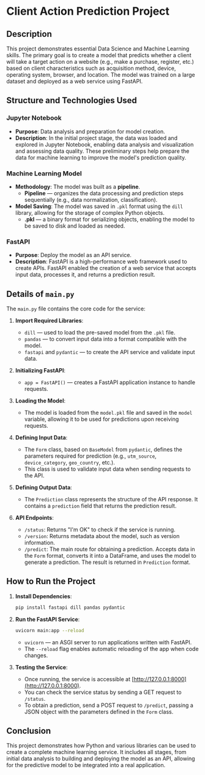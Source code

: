 # Client Action Prediction Project

## Description

This project demonstrates essential Data Science and Machine Learning skills. The primary goal is to create a model that predicts whether a client will take a target action on a website (e.g., make a purchase, register, etc.) based on client characteristics such as acquisition method, device, operating system, browser, and location. The model was trained on a large dataset and deployed as a web service using FastAPI.

## Structure and Technologies Used

### Jupyter Notebook

- **Purpose**: Data analysis and preparation for model creation.
- **Description**: In the initial project stage, the data was loaded and explored in Jupyter Notebook, enabling data analysis and visualization and assessing data quality. These preliminary steps help prepare the data for machine learning to improve the model's prediction quality.

### Machine Learning Model

- **Methodology**: The model was built as a **pipeline**.
  - **Pipeline** — organizes the data processing and prediction steps sequentially (e.g., data normalization, classification).
- **Model Saving**: The model was saved in `.pkl` format using the `dill` library, allowing for the storage of complex Python objects.
  - **.pkl** — a binary format for serializing objects, enabling the model to be saved to disk and loaded as needed.

### FastAPI

- **Purpose**: Deploy the model as an API service.
- **Description**: FastAPI is a high-performance web framework used to create APIs. FastAPI enabled the creation of a web service that accepts input data, processes it, and returns a prediction result.

## Details of `main.py`

The `main.py` file contains the core code for the service:

1. **Import Required Libraries**:
    - `dill` — used to load the pre-saved model from the `.pkl` file.
    - `pandas` — to convert input data into a format compatible with the model.
    - `fastapi` and `pydantic` — to create the API service and validate input data.

2. **Initializing FastAPI**:
    - `app = FastAPI()` — creates a FastAPI application instance to handle requests.

3. **Loading the Model**:
    - The model is loaded from the `model.pkl` file and saved in the `model` variable, allowing it to be used for predictions upon receiving requests.

4. **Defining Input Data**:
    - The `Form` class, based on `BaseModel` from `pydantic`, defines the parameters required for prediction (e.g., `utm_source`, `device_category`, `geo_country`, etc.).
    - This class is used to validate input data when sending requests to the API.

5. **Defining Output Data**:
    - The `Prediction` class represents the structure of the API response. It contains a `prediction` field that returns the prediction result.

6. **API Endpoints**:
    - `/status`: Returns "I'm OK" to check if the service is running.
    - `/version`: Returns metadata about the model, such as version information.
    - `/predict`: The main route for obtaining a prediction. Accepts data in the `Form` format, converts it into a DataFrame, and uses the model to generate a prediction. The result is returned in `Prediction` format.

## How to Run the Project

1. **Install Dependencies**:
    ```bash
    pip install fastapi dill pandas pydantic
    ```

2. **Run the FastAPI Service**:
    ```bash
    uvicorn main:app --reload
    ```
   - `uvicorn` — an ASGI server to run applications written with FastAPI.
   - The `--reload` flag enables automatic reloading of the app when code changes.

3. **Testing the Service**:
   - Once running, the service is accessible at [http://127.0.0.1:8000](http://127.0.0.1:8000).
   - You can check the service status by sending a GET request to `/status`.
   - To obtain a prediction, send a POST request to `/predict`, passing a JSON object with the parameters defined in the `Form` class.

## Conclusion

This project demonstrates how Python and various libraries can be used to create a complete machine learning service. It includes all stages, from initial data analysis to building and deploying the model as an API, allowing for the predictive model to be integrated into a real application.
